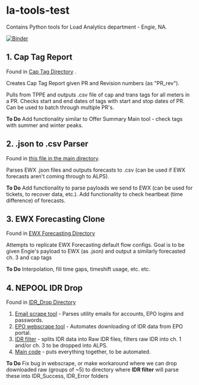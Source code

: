 # la-tools-test

Contains Python tools for Load Analytics department - Engie, NA.

[![Binder](https://mybinder.org/badge_logo.svg)](https://mybinder.org/v2/gh/stevenhurwitt/LA-tools/master)

## 1. Cap Tag Report 
Found in [Cap Tag Directory](CapReports/CapTagReport.ipynb) .

Creates Cap Tag Report given PR and Revision numbers (as "PR_rev").

Pulls from TPPE and outputs .csv file of cap and trans tags for all meters in a PR.
Checks start and end dates of tags with start and stop dates of PR.
Can be used to batch through multiple PR's.

**To Do** Add functionality similar to Offer Summary Main tool - check tags with summer and winter peaks.


## 2. .json to .csv Parser
Found in [this file in the main directory](Forecasts-JSONtoCSV.ipynb).

Parses EWX .json files and outputs forecasts to .csv (can be used if EWX forecasts aren't coming through to ALPS).

**To Do** Add functionality to parse payloads we send to EWX (can be used for tickets, to recover data, etc.).
Add functionality to check heartbeat (time difference) of forecasts.

## 3. EWX Forecasting Clone
Found in [EWX Forecasting Directory](EWX_Forecast/)

Attempts to replicate EWX Forecasting default flow configs. Goal is to be given Engie's payload to EWX (as .json) and output a similarly forecasted ch. 3 and cap tags

**To Do** Interpolation, fill time gaps, timeshift usage, etc. etc.

## 4. NEPOOL IDR Drop
Found in [IDR_Drop Directory](IDR_Drop/)

1. [Email scrape tool](/IDR_Drop/emailscrape.py) - Parses utility emails for accounts, EPO logins and passwords.
2. [EPO webscrape tool](/IDR_Drop/EPOwebscrape.py) - Automates downloading of IDR data from EPO portal.
3. [IDR filter](/IDR_Drop/IDRdrop.py) - splits IDR data into Raw IDR files, filters raw IDR into ch. 1 and/or ch. 3 to be dropped into ALPS.
4. [Main code](/IDR_Drop/Van_Pham_IDR_Drop.py) - puts everything together, to be automated.

**To Do** Fix bug in webscrape, or make workaround where we can drop downloaded raw (groups of ~5) to directory where **IDR filter** will parse these into IDR_Success, IDR_Error folders
